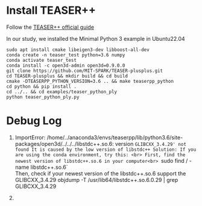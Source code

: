 # Install TEASER++
Follow the [TEASER++ official guide](https://github.com/MIT-SPARK/TEASER-plusplus)

In our study, we installed the Minimal Python 3 example in Ubuntu22.04
```
sudo apt install cmake libeigen3-dev libboost-all-dev
conda create -n teaser_test python=3.6 numpy
conda activate teaser_test
conda install -c open3d-admin open3d=0.9.0.0
git clone https://github.com/MIT-SPARK/TEASER-plusplus.git
cd TEASER-plusplus && mkdir build && cd build
cmake -DTEASERPP_PYTHON_VERSION=3.6 .. && make teaserpp_python
cd python && pip install .
cd ../.. && cd examples/teaser_python_ply 
python teaser_python_ply.py
```




# Debug Log
1. ImportError: /home/../anaconda3/envs/teaserpp/lib/python3.6/site-packages/open3d/../../../libstdc++.so.6: version `GLIBCXX_3.4.29' not found
It is caused by the low version of libstdc++
Solution:
If you are using the conda environment, try this: <br>
First, find the newest version of libstdc++.so.6 in your computer<br>
`sudo find / -name libstdc++.so.6`<br>
Then, check if your newest version of the libstdc++.so.6 support the GLIBCXX_3.4.29
objdump -T /usr/lib64/libstdc++.so.6.0.29  | grep GLIBCXX_3.4.29

3. 
